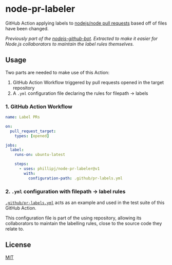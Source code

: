 # node-pr-labeler

GitHub Action applying labels to [nodejs/node pull requests](https://github.com/nodejs/node/pulls) based off of files have been changed.

_Previously part of the [nodejs-github-bot](https://github.com/nodejs/github-bot). Extracted to make it easier for Node.js collaborators to maintain the label rules themselves._

## Usage

Two parts are needed to make use of this Action:

1. GitHub Action Workflow triggered by pull requests opened in the target repository
2. A `.yml` configuration file declaring the rules for filepath -> labels

### 1. GitHub Action Workflow

```yml
name: Label PRs

on:
  pull_request_target:
    types: [opened]

jobs:
  label:
    runs-on: ubuntu-latest

    steps:
      - uses: phillipj/node-pr-labeler@v1
        with:
          configuration-path: .github/pr-labels.yml
```

### 2. `.yml` configuration with filepath -> label rules

[`.github/pr-labels.yml`](.github/pr-labels.yml) acts as an example and used in the test suite of this GitHub Action.

This configuration file is part of the using repository, allowing its collaborators to maintain the labelling rules, close to the source code they relate to.

## License

[MIT](https://opensource.org/licenses/MIT)
